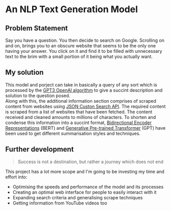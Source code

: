 # An NLP Text Generation Model

## Problem Statement
Say you have a question. You then decide to search on Google. Scrolling on and on, brings you to an obscure website that seems to be the only one having your answer. You click on it and find it to be filled with unnecessary text to the brim with a small portion of it being what you actually want. 

## My solution
This model and porject can take in basically a query of any sort which is processed by the [GPT3 OpenAI algorithm](https://openai.com/api/) to give a succint description and solution to the question posed. \
Along with this, the additional information section comprises of scraped content from websites using [JSON Custon Search API](https://developers.google.com/custom-search/v1/overview). The required content is scraped from a list of websites that have been fetched. The content received and cleaned amounts to millions of characters. To shorten and condense this information into a succint format, [Bidirectional Encoder Representations](https://github.com/google-research/bert) (BERT) and [Generative Pre-trained Transformer](https://huggingface.co/gpt2) (GPT) have been used to get different summarisation styles and techniques.

## Further development
> Success is not a destination, but rather a journey which does not end

This project has a lot more scope and I'm going to be investing my time and effort into:
* Optimising the speeds and performance of the model and its processes
* Creating an optimal web interface for people to easily interact with it
* Expanding search criteria and generalising scrape techniques
* Getting information from YouTube videos too
